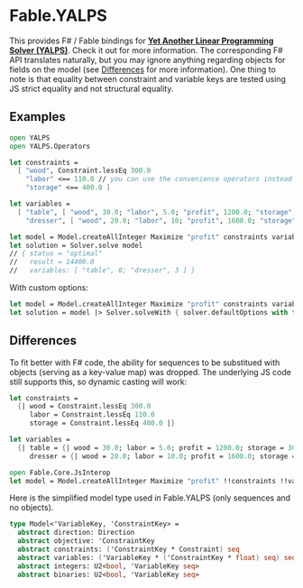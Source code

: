 # Fable.YALPS
This provides F# / Fable bindings for [**Yet Another Linear Programming Solver (YALPS)**](https://github.com/Ivordir/YALPS). Check it out for more information. The corresponding F# API translates naturally, but you may ignore anything regarding objects for fields on the model (see [Differences](#Differences) for more information). One thing to note is that equality between constraint and variable keys are tested using JS strict equality and not structural equality.

## Examples
```fsharp
open YALPS
open YALPS.Operators

let constraints =
  [ "wood", Constraint.lessEq 300.0
    "labor" <== 110.0 // you can use the convenience operators instead
    "storage" <== 400.0 ]

let variables =
  [ "table", [ "wood", 30.0; "labor", 5.0; "profit", 1200.0; "storage", 30.0 ]
    "dresser", [ "wood", 20.0; "labor", 10; "profit", 1600.0; "storage", 50.0 ] ]

let model = Model.createAllInteger Maximize "profit" constraints variables
let solution = Solver.solve model
// { status = "optimal"
//   result = 14400.0
//   variables: [ "table", 8; "dresser", 3 ] }
```

With custom options:
```fsharp
let model = Model.createAllInteger Maximize "profit" constraints variables
let solution = model |> Solver.solveWith { solver.defaultOptions with timeout = 100.0 }
```

## Differences
To fit better with F# code, the ability for sequences to be substitued with objects (serving as a key-value map) was dropped. The underlying JS code still supports this, so dynamic casting will work:
```fsharp
let constraints =
  {| wood = Constraint.lessEq 300.0
     labor = Constraint.lessEq 110.0
     storage = Constraint.lessEq 400.0 |}

let variables =
  {| table = {| wood = 30.0; labor = 5.0; profit = 1200.0; storage = 30.0 |}
     dresser = {| wood = 20.0; labor = 10.0; profit = 1600.0; storage = 50.0 |} |}

open Fable.Core.JsInterop
let model = Model.createAllInteger Maximize "profit" !!constraints !!variables
```

Here is the simplified model type used in Fable.YALPS (only sequences and no objects).
```fsharp
type Model<'VariableKey, 'ConstraintKey> =
  abstract direction: Direction
  abstract objective: 'ConstraintKey
  abstract constraints: ('ConstraintKey * Constraint) seq
  abstract variables: ('VariableKey * ('ConstraintKey * float) seq) seq
  abstract integers: U2<bool, 'VariableKey seq>
  abstract binaries: U2<bool, 'VariableKey seq>
```
